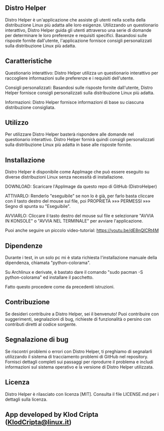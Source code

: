 ## Distro Helper

Distro Helper è un'applicazione che assiste gli utenti nella scelta della distribuzione Linux più adatta alle loro esigenze. Utilizzando un questionario interattivo, Distro Helper guida gli utenti attraverso una serie di domande per determinare le loro preferenze e requisiti specifici. Basandosi sulle risposte fornite dall'utente, l'applicazione fornisce consigli personalizzati sulla distribuzione Linux più adatta.

## Caratteristiche

Questionario interattivo: Distro Helper utilizza un questionario interattivo per raccogliere informazioni sulle preferenze e i requisiti dell'utente.

Consigli personalizzati: Basandosi sulle risposte fornite dall'utente, Distro Helper fornisce consigli personalizzati sulla distribuzione Linux più adatta.

Informazioni: Distro Helper fornisce informazioni di base su ciascuna distribuzione consigliata.

## Utilizzo

Per utilizzare Distro Helper basterà rispondere alle domande nel questionario interattivo. Distro Helper fornirà quindi consigli personalizzati sulla distribuzione Linux più adatta in base alle risposte fornite.

## Installazione

Distro Helper è disponibile come AppImage che può essere eseguito su diverse distribuzioni Linux senza necessità di installazione. 

DOWNLOAD: Scaricare l'AppImage da questo repo di GitHub (DistroHelper)

ATTIVARLO: Renderlo "eseguibile" se non lo è già, per farlo basta cliccare con il tasto destro del mouse sul file, poi PROPRIETÀ »»» PERMESSI »»» Segno di spunta su "Eseguibile".

AVVIARLO: Cliccare il tasto destro del mouse sul file e selezionare "AVVIA IN KONSOLE" o "AVVIA NEL TERMINALE" per avviare l'applicazione.

Puoi anche seguire un piccolo video-tutorial: https://youtu.be/dE8nQlCRt4M

## Dipendenze

Durante i test, in un solo pc mi è stata richiesta l'installazione manuale della dipendenza, chiamata "python-colorama".

Su Archlinux e derivate, è bastato dare il comando "sudo pacman -S python-colorama" ed installare il pacchetto.

Fatto questo procedere come da precedenti istruzioni.

## Contribuzione

Se desideri contribuire a Distro Helper, sei il benvenuto! Puoi contribuire con suggerimenti, segnalazioni di bug, richieste di funzionalità o persino con contributi diretti al codice sorgente.

## Segnalazione di bug

Se riscontri problemi o errori con Distro Helper, ti preghiamo di segnalarli utilizzando il sistema di tracciamento problemi di GitHub nel repository. Fornisci dettagli completi sui passaggi per riprodurre il problema e includi informazioni sul sistema operativo e la versione di Distro Helper utilizzata.

## Licenza

Distro Helper è rilasciato con licenza [MIT]. Consulta il file LICENSE.md per i dettagli sulla licenza.

## App developed by Klod Cripta (KlodCripta@linux.it)

